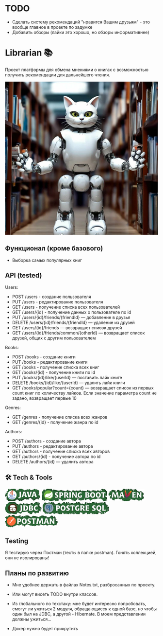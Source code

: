 # TODO
* Сделать систему рекомендаций "нравится Вашим друзьям" - это вообще главное в проекте по задумке
* Добавить обзоры (лайки это хорошо, но обзоры информативнее)

# Librarian 📚

Проект платформы для обмена мнениями о книгах с возможностью получить рекомендации для дальнейшего чтения.

<div>
<img width="1024" alt="Friendly robot-cat at a library" src="assets/librarian_robo_cat_orig.jpg">
</div>

## Функционал (кроме базового)
* Выборка самых популярных книг

## API (tested)
Users:
* POST /users - создание пользователя
* PUT /users - редактирование пользователя
* GET /users - получение списка всех пользователей
* GET /users/{id} - получение данных о пользователе по id
* PUT /users/{id}/friends/{friendId} — добавление в друзья
* DELETE /users/{id}/friends/{friendId} — удаление из друзей
* GET /users/{id}/friends — возвращает список друзей
* GET /users/{id}/friends/common/{otherId} — возвращает список друзей, общих с другим пользователем

 Books:
* POST /books - создание книги
* PUT /books - редактирование книги
* GET /books - получение списка всех книг
* GET /books/{id} - получение книги по id
* PUT /books/{id}/like/{userId} — поставить лайк книге
* DELETE /books/{id}/like/{userId} — удалить лайк книги
* GET /books/popular?count={count} — возвращает список из первых count книг по количеству лайков. 
Если значение параметра count не задано, возвращает первые 10

 Genres:
* GET /genres - получение списка всех жанров
* GET /genres/{id} - получение жанра по id

Authors:
* POST /authors - создание автора
* PUT /authors - редактирование автора
* GET /authors - получение списка всех авторов
* GET /authors/{id} - получение автора по id
* DELETE /authors/{id} — удалить автора


## 🛠 Tech & Tools

<div>
      <img src="https://github.com/Salaia/icons/blob/main/green/Java.png?raw=true" title="Java" alt="Java" height="40"/>
      <img src="https://github.com/Salaia/icons/blob/main/green/SPRING%20boot.png?raw=true" title="Spring Boot" alt="Spring Boot" height="40"/>
      <img src="https://github.com/Salaia/icons/blob/main/green/Maven.png?raw=true" title="Apache Maven" alt="Apache Maven" height="40"/>
    <img src="https://github.com/Salaia/icons/blob/main/green/JDBC.png?raw=true" title="JDBC" alt="JDBC" height="40"/>
<img src="https://github.com/Salaia/icons/blob/main/green/PostgreSQL.png?raw=true" title="PostgreSQL" alt="PostgreSQL" height="40"/>
<img src="https://github.com/Salaia/icons/blob/main/green/Postman.png?raw=true" title="Postman" alt="Postman" height="40"/>
</div>

## Testing
Я тестирую через Постман (тесты в папке postman). Гонять коллекцией, они не изолированы!

## Планы по развитию
* Мне удобнее держать в файлах Notes.txt, разбросанных по проекту. 
* Или могут висеть TODO внутри классов.

* Из глобального по техстаку: мне будет интересно попробовать, 
смогут ли ужиться 2 модуля, обращающиеся к одной базе, 
 но чтобы один был на JDBC, а другой - Hibernate. В моем представлении должны ужиться...
* Докер нужно будет прикрутить